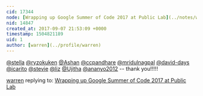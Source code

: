 ```yaml
---
cid: 17344
node: [Wrapping up Google Summer of Code 2017 at Public Lab](../notes/warren/09-07-2017/wrapping-up-google-summer-of-code-2017-at-public-lab)
nid: 14847
created_at: 2017-09-07 21:53:09 +0000
timestamp: 1504821189
uid: 1
author: [warren](../profile/warren)
---
```


[@stella](/profile/stella) [@ryzokuken](/profile/ryzokuken) [@Ashan](/profile/Ashan) [@ccpandhare](/profile/ccpandhare) [@mridulnagpal](/profile/mridulnagpal) [@david-days](/profile/david-days) [@icarito](/profile/icarito) [@stevie](/profile/stevie) [@liz](/profile/liz) [@Ujitha](/profile/Ujitha) [@ananyo2012](/profile/ananyo2012) -- thank you!!!!!

[warren](../profile/warren) replying to: [Wrapping up Google Summer of Code 2017 at Public Lab](../notes/warren/09-07-2017/wrapping-up-google-summer-of-code-2017-at-public-lab)


